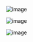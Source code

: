 ![image](https://github.com/jagtapnimisha2/Book_Api/assets/120504401/ed2c688a-0158-47f1-a609-36f95489c1ab)

![image](https://github.com/jagtapnimisha2/Book_Api/assets/120504401/f75db2dd-4846-4b4c-99e2-426d28ff56f6)

![image](https://github.com/jagtapnimisha2/Book_Api/assets/120504401/c5614713-d763-4138-8fe0-306b68c6ce12)
